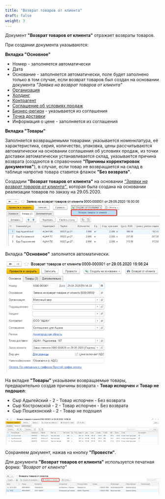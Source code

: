 ```yaml
---
title: "Возврат товаров от клиента"
draft: false
weight: 3
---
```


Документ **"Возврат товаров от клиента"** отражает возвраты товаров.

При создании документа указываются:

**Вкладка "Основное"**

- Номер - заполняется автоматически
- Дата
- Основание - заполняется автоматически, поле будет заполнено только в том случае, если возврат товаров был создан на основании документа *"Заявка на возврат товаров от клиента"*
- [Организация](https://konstanta-it.github.io/erp4food/CommonInformation/Organization)
- [Холдинг](https://konstanta-it.github.io/erp4food/CommonInformation/Holding)
- [Контрагент](https://konstanta-it.github.io/erp4food/CommonInformation/Contractor)
- [Соглашение об условиях продаж](https://konstanta-it.github.io/erp4food/CRM/CustomerService/Pricing/AgreementsWithContractors)
- [Бизнес-регион](https://konstanta-it.github.io/erp4food/CommonInformation/BusinessRegion) - указывается из соглашения
- [Точка доставки](https://konstanta-it.github.io/erp4food/CommonInformation/DeliveryPoint)
- Информация о цене - заполняется из соглашения

**Вкладка "Товары"**

Заполняется возвращаемыми товарами: указывается номенклатура, её характеристика, серия, количество, упаковка, цены рассчитываются автоматически на основании соглашения об условиях продаж, из точки доставки автоматически устанавливается склад, указывается причина возврата (создаются в справочнике **"Причины корректировок документов"**), в случае, если товар не возвращается на склад в таблице напротив товара ставится флажок **"Без возврата"**.

Создадим **"Возврат товаров от клиента"** на основании [*"Заявки на возврат товаров от клиента"*](https://konstanta-it.github.io/erp4food/CRM/CustomerService/FormationOFFeedback/RequestForReturnOfProducts), которая была создана на основании реализации товаров по заказу на 29.05.2020.

[![1][1]][1]

Вкладка **"Основное"** заполнится автоматически.

[![2][2]][2]

На вкладке **"Товары"** указываем возвращаемые товары, предварительно создав причины возврата - **Товар испорчен** и **Товар не подошел**:

- Сыр Адыгейский - 2 - Товар испорчен - Без возврата
- Сыр Костромской - 2 - Товар испорчен - Без возврата
- Сыр Пошехонский - 2 - Товар не подошел

[![3][3]][3]

Сохраняем документ, нажав на кнопку **"Провести"**.

Для документа **"Возврат товаров от клиента"** используется печатная форма: *"Возврат от клиента"*

[![4][4]][4]

[1]: 1.png
[2]: 2.png
[3]: 3.png
[4]: 4.png